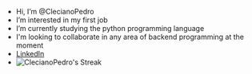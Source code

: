 - Hi, I’m @ClecianoPedro
- I’m interested in my first job
- I’m currently studying the python programming language
- I'm looking to collaborate in any area of ​​backend programming at the moment
- [LinkedIn](https://www.linkedin.com/in/cleciano-pedro-888659293/)
- ![ClecianoPedro's Streak](https://github-readme-streak-stats.herokuapp.com/?user=ClecianoPedro&theme=blue-green&hide_border=true)
<!---
ClecianoPedro/ClecianoPedro is a ✨ special ✨ repository because its `README.md` (this file) appears on your GitHub profile.
You can click the Preview link to take a look at your changes.
--->

